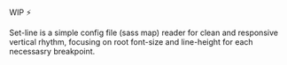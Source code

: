 WIP :zap: 

Set-line is a simple config file (sass map) reader for clean and responsive vertical rhythm, focusing on root font-size and line-height for each necessasry breakpoint.
